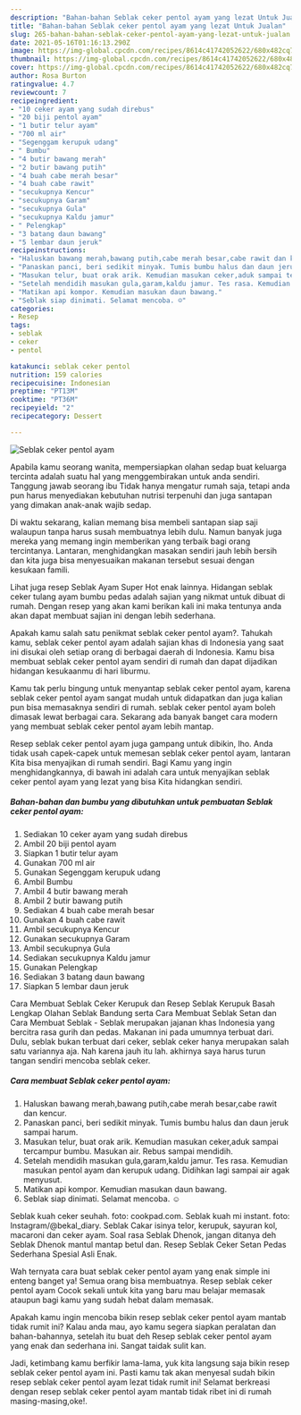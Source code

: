 ```yaml
---
description: "Bahan-bahan Seblak ceker pentol ayam yang lezat Untuk Jualan"
title: "Bahan-bahan Seblak ceker pentol ayam yang lezat Untuk Jualan"
slug: 265-bahan-bahan-seblak-ceker-pentol-ayam-yang-lezat-untuk-jualan
date: 2021-05-16T01:16:13.290Z
image: https://img-global.cpcdn.com/recipes/8614c41742052622/680x482cq70/seblak-ceker-pentol-ayam-foto-resep-utama.jpg
thumbnail: https://img-global.cpcdn.com/recipes/8614c41742052622/680x482cq70/seblak-ceker-pentol-ayam-foto-resep-utama.jpg
cover: https://img-global.cpcdn.com/recipes/8614c41742052622/680x482cq70/seblak-ceker-pentol-ayam-foto-resep-utama.jpg
author: Rosa Burton
ratingvalue: 4.7
reviewcount: 7
recipeingredient:
- "10 ceker ayam yang sudah direbus"
- "20 biji pentol ayam"
- "1 butir telur ayam"
- "700 ml air"
- "Segenggam kerupuk udang"
- " Bumbu"
- "4 butir bawang merah"
- "2 butir bawang putih"
- "4 buah cabe merah besar"
- "4 buah cabe rawit"
- "secukupnya Kencur"
- "secukupnya Garam"
- "secukupnya Gula"
- "secukupnya Kaldu jamur"
- " Pelengkap"
- "3 batang daun bawang"
- "5 lembar daun jeruk"
recipeinstructions:
- "Haluskan bawang merah,bawang putih,cabe merah besar,cabe rawit dan kencur."
- "Panaskan panci, beri sedikit minyak. Tumis bumbu halus dan daun jeruk sampai harum."
- "Masukan telur, buat orak arik. Kemudian masukan ceker,aduk sampai tercampur bumbu. Masukan air. Rebus sampai mendidih."
- "Setelah mendidih masukan gula,garam,kaldu jamur. Tes rasa. Kemudian masukan pentol ayam dan kerupuk udang. Didihkan lagi sampai air agak menyusut."
- "Matikan api kompor. Kemudian masukan daun bawang."
- "Seblak siap dinimati. Selamat mencoba. ☺️"
categories:
- Resep
tags:
- seblak
- ceker
- pentol

katakunci: seblak ceker pentol 
nutrition: 159 calories
recipecuisine: Indonesian
preptime: "PT13M"
cooktime: "PT36M"
recipeyield: "2"
recipecategory: Dessert

---
```



![Seblak ceker pentol ayam](https://img-global.cpcdn.com/recipes/8614c41742052622/680x482cq70/seblak-ceker-pentol-ayam-foto-resep-utama.jpg)

Apabila kamu seorang wanita, mempersiapkan olahan sedap buat keluarga tercinta adalah suatu hal yang menggembirakan untuk anda sendiri. Tanggung jawab seorang ibu Tidak hanya mengatur rumah saja, tetapi anda pun harus menyediakan kebutuhan nutrisi terpenuhi dan juga santapan yang dimakan anak-anak wajib sedap.

Di waktu  sekarang, kalian memang bisa membeli santapan siap saji walaupun tanpa harus susah membuatnya lebih dulu. Namun banyak juga mereka yang memang ingin memberikan yang terbaik bagi orang tercintanya. Lantaran, menghidangkan masakan sendiri jauh lebih bersih dan kita juga bisa menyesuaikan makanan tersebut sesuai dengan kesukaan famili. 

Lihat juga resep Seblak Ayam Super Hot enak lainnya. Hidangan seblak ceker tulang ayam bumbu pedas adalah sajian yang nikmat untuk dibuat di rumah. Dengan resep yang akan kami berikan kali ini maka tentunya anda akan dapat membuat sajian ini dengan lebih sederhana.

Apakah kamu salah satu penikmat seblak ceker pentol ayam?. Tahukah kamu, seblak ceker pentol ayam adalah sajian khas di Indonesia yang saat ini disukai oleh setiap orang di berbagai daerah di Indonesia. Kamu bisa membuat seblak ceker pentol ayam sendiri di rumah dan dapat dijadikan hidangan kesukaanmu di hari liburmu.

Kamu tak perlu bingung untuk menyantap seblak ceker pentol ayam, karena seblak ceker pentol ayam sangat mudah untuk didapatkan dan juga kalian pun bisa memasaknya sendiri di rumah. seblak ceker pentol ayam boleh dimasak lewat berbagai cara. Sekarang ada banyak banget cara modern yang membuat seblak ceker pentol ayam lebih mantap.

Resep seblak ceker pentol ayam juga gampang untuk dibikin, lho. Anda tidak usah capek-capek untuk memesan seblak ceker pentol ayam, lantaran Kita bisa menyajikan di rumah sendiri. Bagi Kamu yang ingin menghidangkannya, di bawah ini adalah cara untuk menyajikan seblak ceker pentol ayam yang lezat yang bisa Kita hidangkan sendiri.

<!--inarticleads1-->

##### Bahan-bahan dan bumbu yang dibutuhkan untuk pembuatan Seblak ceker pentol ayam:

1. Sediakan 10 ceker ayam yang sudah direbus
1. Ambil 20 biji pentol ayam
1. Siapkan 1 butir telur ayam
1. Gunakan 700 ml air
1. Gunakan Segenggam kerupuk udang
1. Ambil  Bumbu
1. Ambil 4 butir bawang merah
1. Ambil 2 butir bawang putih
1. Sediakan 4 buah cabe merah besar
1. Gunakan 4 buah cabe rawit
1. Ambil secukupnya Kencur
1. Gunakan secukupnya Garam
1. Ambil secukupnya Gula
1. Sediakan secukupnya Kaldu jamur
1. Gunakan  Pelengkap
1. Sediakan 3 batang daun bawang
1. Siapkan 5 lembar daun jeruk


Cara Membuat Seblak Ceker Kerupuk dan Resep Seblak Kerupuk Basah Lengkap Olahan Seblak Bandung serta Cara Membuat Seblak Setan dan Cara Membuat Seblak - Seblak merupakan jajanan khas Indonesia yang bercitra rasa gurih dan pedas. Makanan ini pada umumnya terbuat dari. Dulu, seblak bukan terbuat dari ceker, seblak ceker hanya merupakan salah satu variannya aja. Nah karena jauh itu lah. akhirnya saya harus turun tangan sendiri mencoba seblak ceker. 

<!--inarticleads2-->

##### Cara membuat Seblak ceker pentol ayam:

1. Haluskan bawang merah,bawang putih,cabe merah besar,cabe rawit dan kencur.
1. Panaskan panci, beri sedikit minyak. Tumis bumbu halus dan daun jeruk sampai harum.
1. Masukan telur, buat orak arik. Kemudian masukan ceker,aduk sampai tercampur bumbu. Masukan air. Rebus sampai mendidih.
1. Setelah mendidih masukan gula,garam,kaldu jamur. Tes rasa. Kemudian masukan pentol ayam dan kerupuk udang. Didihkan lagi sampai air agak menyusut.
1. Matikan api kompor. Kemudian masukan daun bawang.
1. Seblak siap dinimati. Selamat mencoba. ☺️


Seblak kuah ceker seuhah. foto: cookpad.com. Seblak kuah mi instant. foto: Instagram/@bekal_diary. Seblak Cakar isinya telor, kerupuk, sayuran kol, macaroni dan ceker ayam. Soal rasa Seblak Dhenok, jangan ditanya deh Seblak Dhenok mantul mantap betul dan. Resep Seblak Ceker Setan Pedas Sederhana Spesial Asli Enak. 

Wah ternyata cara buat seblak ceker pentol ayam yang enak simple ini enteng banget ya! Semua orang bisa membuatnya. Resep seblak ceker pentol ayam Cocok sekali untuk kita yang baru mau belajar memasak ataupun bagi kamu yang sudah hebat dalam memasak.

Apakah kamu ingin mencoba bikin resep seblak ceker pentol ayam mantab tidak rumit ini? Kalau anda mau, ayo kamu segera siapkan peralatan dan bahan-bahannya, setelah itu buat deh Resep seblak ceker pentol ayam yang enak dan sederhana ini. Sangat taidak sulit kan. 

Jadi, ketimbang kamu berfikir lama-lama, yuk kita langsung saja bikin resep seblak ceker pentol ayam ini. Pasti kamu tak akan menyesal sudah bikin resep seblak ceker pentol ayam lezat tidak rumit ini! Selamat berkreasi dengan resep seblak ceker pentol ayam mantab tidak ribet ini di rumah masing-masing,oke!.

